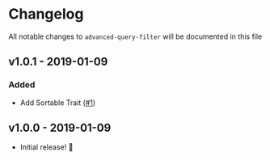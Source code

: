 # Changelog

All notable changes to `advanced-query-filter` will be documented in this file

## v1.0.1 - 2019-01-09

### Added

- Add Sortable Trait ([#1](https://github.com/fvsoft/advanced-query-filter/pull/1))


## v1.0.0 - 2019-01-09

- Initial release! 🎉
